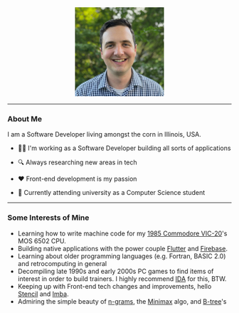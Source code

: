 <div id="header" align="center">
  <img src="https://raw.githubusercontent.com/EvanWieland/EvanWieland/5e5c695ebd8d042543acce2fdaed9e7c59df4ba1/assets/profile.jpg" width="200">
</div>

---

### About Me

I am a Software Developer living amongst the corn in Illinois, USA.

- 👨‍💻 I'm working as a Software Developer building all sorts of applications

- 🔍 Always researching new areas in tech

- ♥️ Front-end development is my passion

- 🏫 Currently attending university as a Computer Science student

---

### Some Interests of Mine

- Learning how to write machine code for my [1985 Commodore VIC-20](https://en.wikipedia.org/wiki/Commodore_VIC-20)'s MOS 6502 CPU.
- Building native applications with the power couple [Flutter](https://flutter.dev/) and [Firebase](https://firebase.google.com/).
- Learning about older programming languages (e.g. Fortran, BASIC 2.0) and retrocomputing in general
- Decompiling late 1990s and early 2000s PC games to find items of interest in order to build trainers. I highly recommend [IDA](https://hex-rays.com/ida-pro/) for this, BTW.
- Keeping up with Front-end tech changes and improvements, hello [Stencil](https://stenciljs.com/) and [Imba](https://imba.io/).
- Admiring the simple beauty of [n-grams](https://en.wikipedia.org/wiki/N-gram), the [Minimax](https://en.wikipedia.org/wiki/Minimax) algo, and [B-tree](https://en.wikipedia.org/wiki/B-tree)'s

